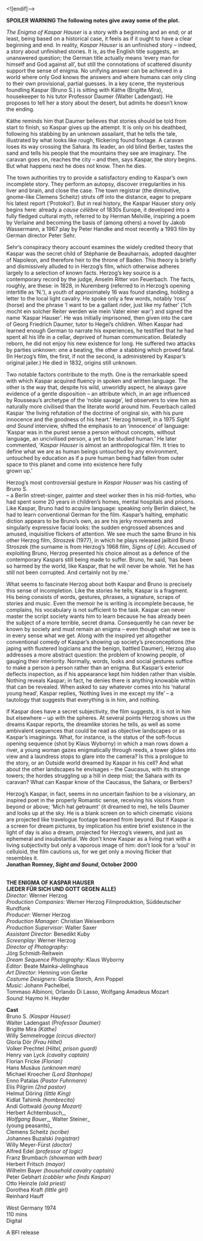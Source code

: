 


<![endif]-->

**SPOILER WARNING The following notes give away some of the plot.**

_The Enigma of Kaspar Hauser_ is a story with a beginning and an end; or at least, being based on a historical case, it feels as if it ought to have a clear beginning and end. In reality, _Kaspar Hauser_ is an unfinished story – indeed, a story about unfinished stories. It is, as the English title suggests, an unanswered question; the German title actually means ‘every man for himself and God against all’, but still the connotations of scattered disunity support the sense of enigma. No unifying answer can be achieved in a world where only God knows the answers and where humans can only cling to their own provisional, partial guesses. In a key scene, the mysterious foundling Kaspar (Bruno S.) is sitting with Käthe (Brigitte Mira), housekeeper to his tutor Professor Daumer (Walter Ladengast). He proposes to tell her a story about the desert, but admits he doesn’t know the ending.

Käthe reminds him that Daumer believes that stories should be told from start to finish, so Kaspar gives up the attempt. It is only on his deathbed, following his stabbing by an unknown assailant, that he tells the tale, illustrated by what looks like rough, flickering found footage. A caravan loses its way crossing the Sahara. Its leader, an old blind Berber, tastes the sand and tells his people that the mountains they see are imaginary. The caravan goes on, reaches the city – and then, says Kaspar, the story begins. But what happens next he does not know. Then he dies.

The town authorities try to provide a satisfactory ending to Kaspar’s own incomplete story. They perform an autopsy, discover irregularities in his liver and brain, and close the case. The town registrar (the diminutive, gnome-like Clemens Scheitz) struts off into the distance, eager to prepare his latest report (‘Protokol’). But in real history, the Kaspar Hauser story only begins here: already a _cause célèbre_ of 1830s Europe, it developed into a fully fledged cultural myth, referred to by Herman Melville, inspiring a poem by Verlaine and becoming the basis of (among others) a novel by Jakob Wassermann, a 1967 play by Peter Handke and most recently a 1993 film by German director Peter Sehr.

Sehr’s conspiracy theory account examines the widely credited theory that Kaspar was the secret child of Stéphanie de Beauharnais, adopted daughter of Napoleon, and therefore heir to the throne of Baden. This theory is briefly and dismissively alluded to in Herzog’s film, which otherwise adheres largely to a selection of known facts. Herzog’s key source is a contemporary record by the judge, Anselm Ritter von Feuerbach. The facts, roughly, are these: in 1828, in Nuremberg (referred to in Herzog’s opening intertitle as ‘N.’), a youth of approximately 16 was found standing, holding a letter to the local light cavalry. He spoke only a few words, notably ‘ross’ (horse) and the phrase ‘I want to be a gallant rider, just like my father’ (‘Ich mocht ein solcher Reiter werden wie mein Vater einer war’) and signed the name ‘Kaspar Hauser’. He was initially imprisoned, then given into the care of Georg Friedrich Daumer, tutor to Hegel’s children. When Kaspar had learned enough German to narrate his experiences, he testified that he had spent all his life in a cellar, deprived of human communication. Belatedly reborn, he did not enjoy his new existence for long. He suffered two attacks by parties unknown: one a beating, the other a stabbing which proved fatal. (In Herzog’s film, the first, if not the second, is administered by Kaspar’s original jailer.) He died in 1832, origins still unknown.

Two notable factors contribute to the myth. One is the remarkable speed with which Kaspar acquired fluency in spoken and written language. The other is the way that, despite his wild, unworldly aspect, he always gave evidence of a gentle disposition – an attribute which, in an age influenced by Rousseau’s archetype of the ‘noble savage’, led observers to view him as naturally more civilised than the literate world around him. Feuerbach called Kaspar ‘the living refutation of the doctrine of original sin, with his pure innocence and the goodness of his heart.’ Herzog himself, in a 1975 _Sight and Sound_ interview, shifted the emphasis to an ‘innocence’ of language: ‘Kaspar was in the purest sense a person without concepts, without language, an uncivilised person, a yet to be studied human.’ He later commented, ‘_Kaspar Hauser_ is almost an anthropological film. It tries to define what we are as human beings untouched by any environment, untouched by education as if a pure human being had fallen from outer space to this planet and come into existence here fully  
grown up.’

Herzog’s most controversial gesture in _Kaspar Hauser_ was his casting of Bruno S.  
– a Berlin street-singer, painter and steel worker then in his mid-forties, who had spent some 20 years in children’s homes, mental hospitals and prisons. Like Kaspar, Bruno had to acquire language: speaking only Berlin dialect, he had to learn conventional German for the film. Kaspar’s halting, emphatic diction appears to be Bruno’s own, as are his jerky movements and singularly expressive facial looks: the sudden engrossed absences and amused, inquisitive flickers of attention. We see much the same Bruno in his other Herzog film, _Stroszek_ (1977), in which he plays released jailbird Bruno Stroszek (the surname is from Herzog’s 1968 film, _Signs of Life_). Accused of exploiting Bruno, Herzog presented his choice almost as a defence of the contemporary Kaspars still being made to suffer. Bruno, he said, ‘has been so harmed by the world, like Kaspar, that he will never be whole. Yet he has still not been corrupted. And certainly not by me.’

What seems to fascinate Herzog about both Kaspar and Bruno is precisely this sense of incompletion. Like the stories he tells, Kaspar is a fragment. His being consists of words, gestures, phrases, a signature, scraps of stories and music. Even the memoir he is writing is incomplete because, he complains, his vocabulary is not sufficient to the task. Kaspar can never master the script society wants him to learn because he has already been the subject of a more terrible, secret drama. Consequently he can never be known by society and must remain an enigma – even though what we see is in every sense what we get. Along with the inspired yet altogether conventional comedy of Kaspar’s showing up society’s preconceptions (the japing with flustered logicians and the benign, battled Daumer), Herzog also addresses a more abstract question: the problem of knowing people, of gauging their interiority. Normally, words, looks and social gestures suffice to make a person a person rather than an enigma. But Kaspar’s exterior deflects inspection, as if his appearance kept him hidden rather than visible. Nothing reveals Kaspar; in fact, he denies there is anything knowable within that can be revealed. When asked to say whatever comes into his ‘natural young head’, Kaspar replies, ‘Nothing lives in me except my life’ – a tautology that suggests that everything is in him, and nothing.

If Kaspar does have a secret subjectivity, the film suggests, it is not in him but elsewhere – up with the spheres. At several points Herzog shows us the dreams Kaspar reports, the dreamlike stories he tells, as well as some ambivalent sequences that could be read as objective landscapes or as Kaspar’s imaginings. What, for instance, is the status of the soft-focus opening sequence (shot by Klaus Wyborny) in which a man rows down a river, a young woman gazes enigmatically through reeds, a tower glides into view and a laundress stops to glare into the camera? Is this a prologue to the story, or an Outside world dreamed by Kaspar in his cell? And what about the other landscapes he envisages – the Caucasus, with its strange towers; the hordes struggling up a hill in deep mist; the Sahara with its caravan? What can Kaspar know of the Caucasus, the Sahara, or Berbers?

Herzog’s Kaspar, in fact, seems in no uncertain fashion to be a visionary, an inspired poet in the properly Romantic sense, receiving his visions from beyond or above; ‘Mich hat getraumt’ (it dreamed to me), he tells Daumer and looks up at the sky. He is a blank screen on to which cinematic visions are projected like travelogue footage beamed from beyond. But if Kaspar is a screen for dream pictures, by implication his entire brief existence in the light of day is also a dream, projected for Herzog’s viewers, and just as ephemeral and insubstantial. We don’t know Kaspar as a living man with a living subjectivity but only a vaporous image of him: don’t look for a ‘soul’ in celluloid, the film cautions us, for we get only a moving flicker that resembles it.  
**Jonathan Romney, _Sight and Sound_, October 2000**  
<br>

**THE ENIGMA OF KASPAR HAUSER  
(JEDER FÜR SICH UND GOTT GEGEN ALLE)**  
_Director_: Werner Herzog  
_Production Companies_: Werner Herzog Filmproduktion, Süddeutscher Rundfunk  
_Producer_: Werner Herzog  
_Production Manager_: Christian Weisenborn  
_Production Supervisor_: Walter Saxer  
_Assistant Director_: Benedikt Kuby  
_Screenplay_: Werner Herzog  
_Director of Photography_:  
Jörg Schmidt-Reitwein  
_Dream Sequence Photography_: Klaus Wyborny  
_Editor_: Beate Mainka-Jellinghaus  
_Art Director_: Henning von Gierke  
_Costume Designers_: Gisela Storch,  Ann Poppel  
_Music_: Johann Pachelbel,  
Tommaso Albinoni, Orlando Di Lasso, Wolfgang Amadeus Mozart  
_Sound_: Haymo H. Heyder  

**Cast**  
Bruno S. _(Kaspar Hauser)_  
Walter Ladengast _(Professor Daumer)_  
Brigitte Mira _(Käthe)_  
Willy Semmelrogge _(circus director)_  
Gloria Dör _(Frau Hiltel)_  
Volker Prechtel _(Hiltel, prison guard)_  
Henry van Lyck _(cavalry captain)_  
Florian Fricke _(Florian)_  
Hans Musäus _(unknown man)_  
Michael Kroecher _(Lord Stanhope)_  
Enno Patalas _(Pastor Fuhrmann)_  
Elis Pilgrim _(2nd pastor)_  
Helmut Döring _(little King)_  
Kidlat Tahimik _(hombrecito)_  
Andi Gottwald _(young Mozart)_  
Herbert Achternbusch_,  
_Wolfgang Bauer_,_ Walter Steiner_  
(young peasants)_  
Clemens Scheitz _(scribe)_  
Johannes Buzalski _(registrar)_  
Willy Meyer-Fürst _(doctor)_  
Alfred Edel _(professor of logic)_  
Franz Brumbach _(showman with bear)_  
Herbert Fritsch _(mayor)_  
Wilhelm Bayer _(household cavalry captain)_  
Peter Gebhart _(cobbler who finds Kaspar)_  
Otto Heinzle _(old priest)_  
Dorothea Kraft _(little girl)_  
Reinhard Hauff  

West Germany 1974  
110 mins  
Digital  

A BFI release  
<!--stackedit_data:
eyJoaXN0b3J5IjpbMzE5MzAzMjQ3LDIxMTM4ODc0M119
-->